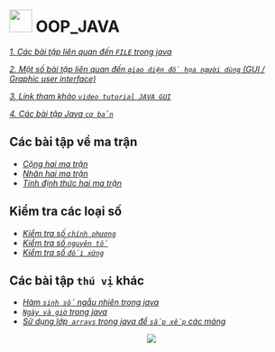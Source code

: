 # <img src="https://image.flaticon.com/icons/png/128/2721/2721670.png" width="40" height="40"> **OOP_JAVA**
[*1. Các bài tập liên quan đến `FILE` trong java*](https://github.com/NguyenHuuNhan1912/OOP_JAVA/tree/master/Java_Advanced/File_Java)

[*2. Một số bài tập liên quan đến `giao diện đồ họa người dùng` (GUI / Graphic user interface)*](https://github.com/NguyenHuuNhan1912/OOP_JAVA/tree/master/Java_Advanced/Java_GUI)

[*3. Link tham khảo `video tutorial JAVA GUI`*](https://www.youtube.com/watch?v=Kmgo00avvEw&t=14385s)

[*4. Các bài tập Java `cơ bản`*](https://github.com/NguyenHuuNhan1912/OOP_JAVA/tree/master/Java_Basic)

## **Các bài tập về ma trận**
* [*Cộng hai ma trận*](https://github.com/NguyenHuuNhan1912/OOP_JAVA/blob/master/Java_Basic/Sum_Matrix.java)
* [*Nhân hai ma trận*](https://github.com/NguyenHuuNhan1912/OOP_JAVA/blob/master/Java_Basic/Multiplication_Matrix.java)
* [*Tính định thức hai ma trận*](https://github.com/NguyenHuuNhan1912/OOP_JAVA/blob/master/Java_Basic/Determinant_Matrix.java)
## **Kiểm tra các loại số**
* [*Kiểm tra số `chính phương`*](https://github.com/NguyenHuuNhan1912/OOP_JAVA/blob/master/Java_Basic/Check_SoChinhPhuong.java)
* [*Kiểm tra số `nguyên tố`*](https://github.com/NguyenHuuNhan1912/OOP_JAVA/blob/master/Java_Basic/Check_SoNguyenTo.java)
* [*Kiểm tra số `đối xứng`*](https://github.com/NguyenHuuNhan1912/OOP_JAVA/blob/master/Java_Basic/Check_SoDoiXung.java)
## **Các bài tập `thú vị` khác**
* [*Hàm `sinh số` ngẫu nhiên trong java*](https://github.com/NguyenHuuNhan1912/OOP_JAVA/blob/master/Java_Basic/random.java)
* [*`Ngày và giờ` trong java*](https://github.com/NguyenHuuNhan1912/OOP_JAVA/blob/master/Java_Basic/Date_Time.java)
* [*Sử dụng lớp` arrays` trong java để `sắp xếp` các mảng*](https://github.com/NguyenHuuNhan1912/OOP_JAVA/blob/master/Java_Basic/Arrays_Class.java)
<p align = "center">
<img src="https://media-exp1.licdn.com/dms/image/C4D22AQHP6Tx9_KjK7w/feedshare-shrink_2048_1536/0/1626698289762?e=1629936000&v=beta&t=nusIW-wcSZncRf25FmWS-BTv_P_a8FsnXlQNKAJkAMU" >
 <p>
